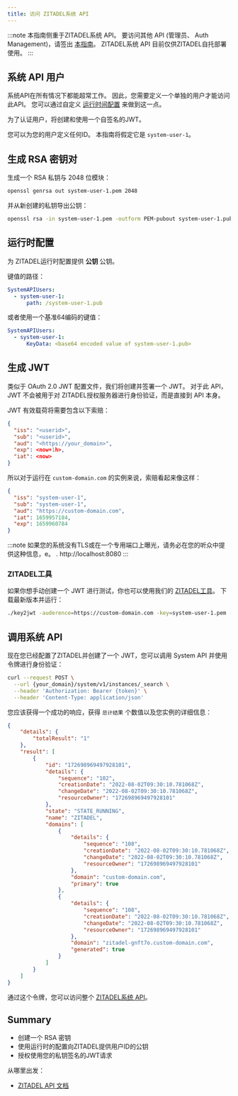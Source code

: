 ```yaml
---
title: 访问 ZITADEL系统 API
---
```


:::note
本指南侧重于ZITADEL系统 API。 要访问其他 API (管理员、 Auth Management)，请签出 [本指南](./access-zitadel-apis)。 ZITADEL系统 API 目前仅供ZITADEL自托部署使用。
:::

## 系统 API 用户

系统API在所有情况下都能超常工作。 因此，您需要定义一个单独的用户才能访问此API。 您可以通过自定义 [运行时间配置](/docs/guides/manage/self-hosted/configure#runtime-configuration) 来做到这一点。

为了认证用户，将创建和使用一个自签名的JWT。

您可以为您的用户定义任何ID。 本指南将假定它是 `system-user-1`。

## 生成 RSA 密钥对

生成一个 RSA 私钥与 2048 位模块：

```bash
openssl genrsa out system-user-1.pem 2048
```

并从新创建的私钥导出公钥：

```bash
openssl rsa -in system-user-1.pem -outform PEM-pubout system-user-1.pub
```

## 运行时配置

为 ZITADEL运行时配置提供 **公钥** 公钥。

键值的路径：

```yaml
SystemAPIUsers:
  - system-user-1:
      path: /system-user-1.pub
```

或者使用一个基准64编码的键值：

```yaml
SystemAPIUsers:
  - system-user-1:
      KeyData: <base64 encoded value of system-user-1.pub>
```

## 生成 JWT

类似于 OAuth 2.0 JWT 配置文件，我们将创建并签署一个 JWT。 对于此 API，JWT 不会被用于对 ZITADEL授权服务器进行身份验证，而是直接到 API 本身。

JWT 有效载荷将需要包含以下索赔：

```json
{
  "iss": "<userid>",
  "sub": "<userid>",
  "aud": "<https://your_domain>",
  "exp": <now+1h>,
  "iat": <now>
}
```

所以对于运行在 `custom-domain.com` 的实例来说，索赔看起来像这样：

```json
{
  "iss": "system-user-1",
  "sub": "system-user-1",
  "aud": "https://custom-domain.com",
  "iat": 1659957184,
  "exp": 1659960784
}
```

:::note
如果您的系统没有TLS或在一个专用端口上曝光，请务必在您的听众中提供这种信息，e。 . http://localhost:8080
:::

### ZITADEL工具

如果你想手动创建一个 JWT 进行测试，你也可以使用我们的 [ZITADEL工具](https://github.com/zitadel/zitadel-tools)。 下载最新版本并运行：

```bash
./key2jwt -auderence=https://custom-domain.com -key=system-user-1.pem -issuer=system-user-1
```

## 调用系统 API

现在您已经配置了ZITADEL并创建了一个 JWT，您可以调用 System API 并使用令牌进行身份验证：

```bash
curl --request POST \
  --url {your_domain}/system/v1/instances/_search \
  --header 'Authorization: Bearer {token}' \
  --header 'Content-Type: application/json'
```

您应该获得一个成功的响应，获得 `总计结果` 个数值以及您实例的详细信息：

```json
{
    "details": {
        "totalResult": "1"
    },
    "result": [
        {
            "id": "172698969497928101",
            "details": {
                "sequence": "102",
                "creationDate": "2022-08-02T09:30:10.781068Z",
                "changeDate": "2022-08-02T09:30:10.781068Z",
                "resourceOwner": "172698969497928101"
            },
            "state": "STATE_RUNNING",
            "name": "ZITADEL",
            "domains": [
                {
                    "details": {
                        "sequence": "108",
                        "creationDate": "2022-08-02T09:30:10.781068Z",
                        "changeDate": "2022-08-02T09:30:10.781068Z",
                        "resourceOwner": "172698969497928101"
                    },
                    "domain": "custom-domain.com",
                    "primary": true
                },
                {
                    "details": {
                        "sequence": "108",
                        "creationDate": "2022-08-02T09:30:10.781068Z",
                        "changeDate": "2022-08-02T09:30:10.781068Z",
                        "resourceOwner": "172698969497928101"
                    },
                    "domain": "zitadel-gnft7o.custom-domain.com",
                    "generated": true
                }
            ]
        }
    ]
}
```

通过这个令牌，您可以访问整个 [ZITADEL系统 API](../../apis/proto/system)。

## Summary

* 创建一个 RSA 密钥
* 使用运行时的配置向ZITADEL提供用户ID的公钥
* 授权使用您的私钥签名的JWT请求

从哪里出发：

* [ZITADEL API 文档](../../apis/introduction)

